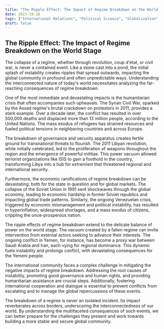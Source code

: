 ```yaml
---
title: "The Ripple Effect: The Impact of Regime Breakdown on the World Stage"
date: 2023-10-26
tags: ["International Relations", "Political Science", "Globalization", "Regime Change", "Conflict"] 
draft: false
---
```


## The Ripple Effect: The Impact of Regime Breakdown on the World Stage

The collapse of a regime, whether through revolution, coup d'état, or civil war, is never a contained event.  Like a stone cast into a pond, the initial splash of instability creates ripples that spread outwards, impacting the global community in profound and often unpredictable ways. Understanding the interconnected nature of today's world necessitates analyzing the far-reaching consequences of regime breakdown. 

One of the most immediate and devastating impacts is the humanitarian crisis that often accompanies such upheavals.  The Syrian Civil War, sparked by the Assad regime's brutal crackdown on protestors in 2011, provides a stark example. Over a decade later, the conflict has resulted in over 500,000 deaths and displaced more than 13 million people, according to the United Nations.  The mass exodus of refugees has strained resources and fueled political tensions in neighboring countries and across Europe.

The breakdown of governance and security apparatus creates fertile ground for transnational threats to flourish.  The 2011 Libyan revolution, while initially celebrated, led to the proliferation of weapons throughout the region and the emergence of powerful militias. This power vacuum allowed terrorist organizations like ISIS to gain a foothold in the country, transforming Libya into a hub for extremism that threatened regional and international security.

Furthermore, the economic ramifications of regime breakdown can be devastating, both for the state in question and for global markets. The collapse of the Soviet Union in 1991 sent shockwaves through the global economy, leading to economic hardship in former Soviet republics and impacting global trade patterns. Similarly, the ongoing Venezuelan crisis, triggered by economic mismanagement and political instability, has resulted in hyperinflation, widespread shortages, and a mass exodus of citizens, crippling the once-prosperous nation.

The ripple effects of regime breakdown extend to the delicate balance of power on the world stage.  The vacuum created by a fallen regime can invite intervention from external actors seeking to advance their interests.  The ongoing conflict in Yemen, for instance, has become a proxy war between Saudi Arabia and Iran, each vying for regional dominance. This dynamic fuels instability and prolongs conflict, with devastating consequences for the Yemeni people. 

The international community faces a complex challenge in mitigating the negative impacts of regime breakdown. Addressing the root causes of instability, promoting good governance and human rights, and providing humanitarian assistance are crucial steps. Additionally, fostering international cooperation and dialogue is essential to prevent conflicts from escalating and to manage the global repercussions of these events.

The breakdown of a regime is never an isolated incident. Its impact reverberates across borders, underscoring the interconnectedness of our world.  By understanding the multifaceted consequences of such events, we can better prepare for the challenges they present and work towards building a more stable and secure global community. 
